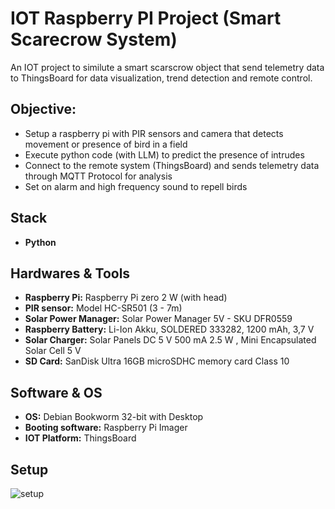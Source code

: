 # IOT Raspberry PI Project (Smart Scarecrow System)
An IOT project to similute a smart scarscrow object that send telemetry data to ThingsBoard for data visualization, trend detection and remote control.

## Objective:
- Setup a raspberry pi with PIR sensors and camera that detects movement or presence of bird in a field
- Execute python code (with LLM) to predict the presence of intrudes
- Connect to the remote system (ThingsBoard) and sends telemetry data through MQTT Protocol for analysis
- Set on alarm and high frequency sound to repell birds

## Stack
- **Python**

## Hardwares & Tools
- **Raspberry Pi:** Raspberry Pi zero 2 W (with head)
- **PIR sensor:** Model HC-SR501 (3 - 7m)
- **Solar Power Manager:** Solar Power Manager 5V - SKU DFR0559
- **Raspberry Battery:** Li-Ion Akku, SOLDERED 333282, 1200 mAh, 3,7 V
- **Solar Charger:**  Solar Panels DC 5 V 500 mA 2.5 W , Mini Encapsulated Solar Cell 5 V
- **SD Card:** SanDisk Ultra 16GB microSDHC memory card Class 10

## Software & OS
- **OS:** Debian Bookworm 32-bit with Desktop
- **Booting software:** Raspberry Pi Imager
- **IOT Platform:** ThingsBoard

## Setup
![setup](setup.png)

